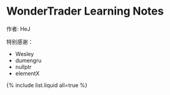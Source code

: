 # WonderTrader Learning Notes

作者: HeJ

特别感谢：
  - Wesley
  - dumengru
  - nullptr
  - elementX

{% include list.liquid all=true %}